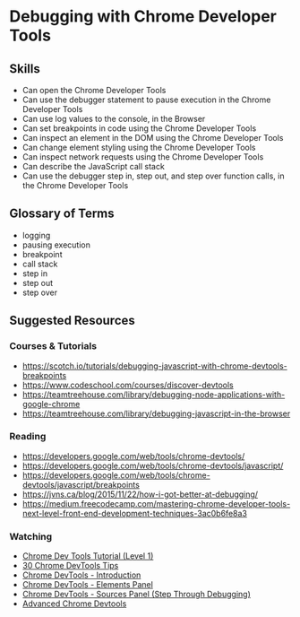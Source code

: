 # Debugging with Chrome Developer Tools

## Skills

- Can open the Chrome Developer Tools
- Can use the debugger statement to pause execution in the Chrome Developer Tools
- Can use log values to the console, in the Browser
- Can set breakpoints in code using the Chrome Developer Tools
- Can inspect an element in the DOM using the Chrome Developer Tools
- Can change element styling using the Chrome Developer Tools
- Can inspect network requests using the Chrome Developer Tools
- Can describe the JavaScript call stack
- Can use the debugger step in, step out, and step over function calls, in the Chrome Developer Tools

## Glossary of Terms

- logging
- pausing execution
- breakpoint
- call stack
- step in
- step out
- step over

## Suggested Resources

### Courses & Tutorials

- https://scotch.io/tutorials/debugging-javascript-with-chrome-devtools-breakpoints
- https://www.codeschool.com/courses/discover-devtools
- https://teamtreehouse.com/library/debugging-node-applications-with-google-chrome
- https://teamtreehouse.com/library/debugging-javascript-in-the-browser

### Reading

- https://developers.google.com/web/tools/chrome-devtools/
- https://developers.google.com/web/tools/chrome-devtools/javascript/
- https://developers.google.com/web/tools/chrome-devtools/javascript/breakpoints
- https://jvns.ca/blog/2015/11/22/how-i-got-better-at-debugging/
- https://medium.freecodecamp.com/mastering-chrome-developer-tools-next-level-front-end-development-techniques-3ac0b6fe8a3

### Watching

- [Chrome Dev Tools Tutorial (Level 1)](https://www.youtube.com/watch?v=0GfQ2-jKhLM)
- [30 Chrome DevTools Tips](https://www.youtube.com/watch?v=UURZFzk92bU)
- [Chrome DevTools - Introduction](https://www.youtube.com/watch?v=9xA80triUT0)
- [Chrome DevTools - Elements Panel](https://www.youtube.com/watch?v=DO54CzdVrBQ)
- [Chrome DevTools - Sources Panel (Step Through Debugging)](https://www.youtube.com/watch?v=_sbRx8GlXQ8)
- [Advanced Chrome Devtools](https://www.youtube.com/watch?v=0eSAsi3GPh4)
